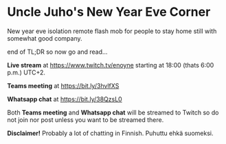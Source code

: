 # Uncle Juho's New Year Eve Corner

New year eve isolation remote flash mob for people to stay home still with somewhat good company.

end of TL;DR so now go and read...

**Live stream** at <https://www.twitch.tv/enoyne> starting at 18:00 (thats 6:00 p.m.) UTC+2.

**Teams meeting** at <https://bit.ly/3hvlfXS>

**Whatsapp chat** at <https://bit.ly/38QzsL0>

Both **Teams meeting** and **Whatsapp chat** will be streamed to Twitch so do not join nor post unless you want to be streamed there.

**Disclaimer!** Probably a lot of chatting in Finnish. Puhuttu ehkä suomeksi.
